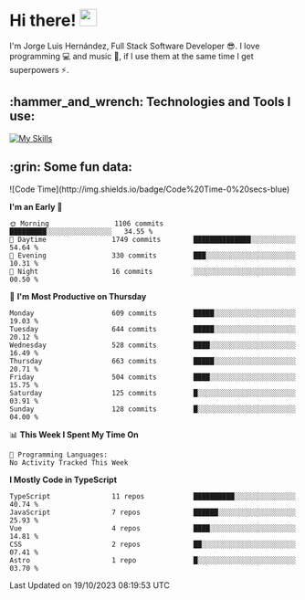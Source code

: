 <h1 align="left">
 <abc>
  <br>Hi there! <img src="https://user-images.githubusercontent.com/42378118/110234147-e3259600-7f4e-11eb-95be-0c4047144dea.gif" width="30"><br>
 </abc>
</h1>

I'm Jorge Luis Hernández, Full Stack Software Developer :sunglasses:. I love programming :computer: and music :musical_score:, if I use them at the same time I get superpowers :zap:. 


<h2 align="left">:hammer_and_wrench: Technologies and Tools I use:</h2>

[![My Skills](https://skillicons.dev/icons?i=js,ts,html,css,py,vue,react,next,nest,postgres,mysql)](https://skillicons.dev)

<h2 align="left">:grin: Some fun data:</h2>
<!--START_SECTION:waka-->
![Code Time](http://img.shields.io/badge/Code%20Time-0%20secs-blue)

**I'm an Early 🐤** 

```text
🌞 Morning                1106 commits        █████████░░░░░░░░░░░░░░░░   34.55 % 
🌆 Daytime                1749 commits        ██████████████░░░░░░░░░░░   54.64 % 
🌃 Evening                330 commits         ███░░░░░░░░░░░░░░░░░░░░░░   10.31 % 
🌙 Night                  16 commits          ░░░░░░░░░░░░░░░░░░░░░░░░░   00.50 % 
```
📅 **I'm Most Productive on Thursday** 

```text
Monday                   609 commits         █████░░░░░░░░░░░░░░░░░░░░   19.03 % 
Tuesday                  644 commits         █████░░░░░░░░░░░░░░░░░░░░   20.12 % 
Wednesday                528 commits         ████░░░░░░░░░░░░░░░░░░░░░   16.49 % 
Thursday                 663 commits         █████░░░░░░░░░░░░░░░░░░░░   20.71 % 
Friday                   504 commits         ████░░░░░░░░░░░░░░░░░░░░░   15.75 % 
Saturday                 125 commits         █░░░░░░░░░░░░░░░░░░░░░░░░   03.91 % 
Sunday                   128 commits         █░░░░░░░░░░░░░░░░░░░░░░░░   04.00 % 
```


📊 **This Week I Spent My Time On** 

```text
💬 Programming Languages: 
No Activity Tracked This Week
```

**I Mostly Code in TypeScript** 

```text
TypeScript               11 repos            ██████████░░░░░░░░░░░░░░░   40.74 % 
JavaScript               7 repos             ██████░░░░░░░░░░░░░░░░░░░   25.93 % 
Vue                      4 repos             ████░░░░░░░░░░░░░░░░░░░░░   14.81 % 
CSS                      2 repos             ██░░░░░░░░░░░░░░░░░░░░░░░   07.41 % 
Astro                    1 repo              █░░░░░░░░░░░░░░░░░░░░░░░░   03.70 % 
```




 Last Updated on 19/10/2023 08:19:53 UTC
<!--END_SECTION:waka-->
